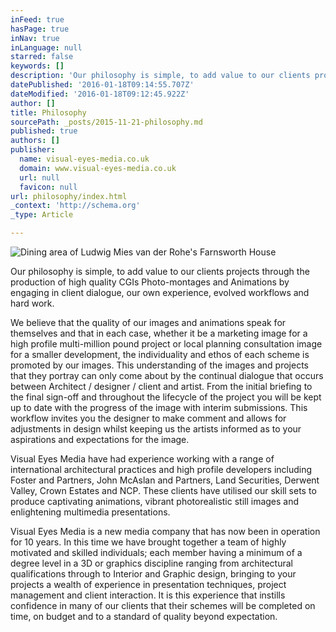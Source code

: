 ```yaml
---
inFeed: true
hasPage: true
inNav: true
inLanguage: null
starred: false
keywords: []
description: 'Our philosophy is simple, to add value to our clients projects through the production of high quality CGIs Photo-montages and Animations'
datePublished: '2016-01-18T09:14:55.707Z'
dateModified: '2016-01-18T09:12:45.922Z'
author: []
title: Philosophy
sourcePath: _posts/2015-11-21-philosophy.md
published: true
authors: []
publisher:
  name: visual-eyes-media.co.uk
  domain: www.visual-eyes-media.co.uk
  url: null
  favicon: null
url: philosophy/index.html
_context: 'http://schema.org'
_type: Article

---
```

![Dining area of Ludwig Mies van der Rohe's Farnsworth House](https://the-grid-user-content.s3-us-west-2.amazonaws.com/39b502c3-2b8e-47b2-9580-7b5754202bef.jpg)

Our philosophy is simple, to add value to our clients projects through the production of high quality CGIs Photo-montages and Animations by engaging in client dialogue, our own experience, evolved workflows and hard work. 

We believe that the quality of our images and animations speak for themselves and that in each case, whether it be a marketing image for a high profile multi-million pound project or local planning consultation image for a smaller development, the individuality and ethos of each scheme is promoted by our images. This understanding of the images and projects that they portray can only come about by the continual dialogue that occurs between Architect / designer / client and artist. From the initial briefing to the final sign-off and throughout the lifecycle of the project you will be kept up to date with the progress of the image with interim submissions. This workflow invites you the designer to make comment and allows for adjustments in design whilst keeping us the artists informed as to your aspirations and expectations for the image.

Visual Eyes Media have had experience working with a range of international architectural practices and high profile developers including Foster and Partners, John McAslan and Partners, Land Securities, Derwent Valley, Crown Estates and NCP. These clients have utilised our skill sets to produce captivating animations, vibrant photorealistic still images and enlightening multimedia presentations. 

Visual Eyes Media is a new media company that has now been in operation for 10 years. In this time we have brought together a team of highly motivated and skilled individuals; each member having a minimum of a degree level in a 3D or graphics discipline ranging from architectural qualifications through to Interior and Graphic design, bringing to your projects a wealth of experience in presentation techniques, project management and client interaction. It is this experience that instills confidence in many of our clients that their schemes will be completed on time, on budget and to a standard of quality beyond expectation.